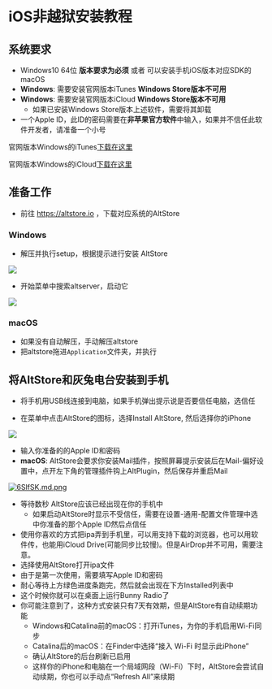 # iOS非越狱安装教程

## 系统要求

- Windows10 64位 **版本要求为必须** 或者 可以安装手机iOS版本对应SDK的macOS
- **Windows**: 需要安装官网版本iTunes **Windows Store版本不可用**
- **Windows**: 需要安装官网版本iCloud **Windows Store版本不可用**
  - 如果已安装Windows Store版本上述软件，需要将其卸载
- 一个Apple ID，此ID的密码需要在**非苹果官方软件**中输入，如果并不信任此软件开发者，请准备一个小号

官网版本Windows的iTunes[下载在这里](https://www.apple.com/itunes/download/win64)

官网版本Windows的iCloud[下载在这里](http://updates-http.cdn-apple.com/2020/windows/001-39935-20200911-1A70AA56-F448-11EA-8CC0-99D41950005E/iCloudSetup.exe)

## 准备工作

- 前往 https://altstore.io ，下载对应系统的AltStore

### Windows

 - 解压并执行setup，根据提示进行安装 AltStore

![](https://m2y.fun/content/images/2020/05/15905457948961.jpg)

- 开始菜单中搜索altserver，启动它

![](https://m2y.fun/content/images/2020/05/15905457803873.jpg)

### macOS

- 如果没有自动解压，手动解压altstore
- 把altstore拖进`Application`文件夹，并执行

## 将AltStore和灰兔电台安装到手机

- 将手机用USB线连接到电脑，如果手机弹出提示说是否要信任电脑，选信任

- 在菜单中点击AltStore的图标，选择Install AltStore, 然后选择你的iPhone

![](https://altstore.io/install-altstore.png)
  
- 输入你准备的的Apple ID和密码
- **macOS**: AltStore会要求你安装Mail插件，按照屏幕提示安装后在Mail-偏好设置中，点开左下角的管理插件钩上AltPlugin，然后保存并重启Mail

[![6SlfSK.md.png](https://s3.ax1x.com/2021/02/27/6SlfSK.md.png)](https://imgtu.com/i/6SlfSK)
  
- 等待数秒 AltStore应该已经出现在你的手机中
  - 如果启动AltStore时显示不受信任，需要在设置-通用-配置文件管理中选中你准备的那个Apple ID然后点信任
- 使用你喜欢的方式把ipa弄到手机里，可以用支持下载的浏览器，也可以用软件传，也能用iCloud Drive(可能同步比较慢)。但是AirDrop并不可用，需要注意。
- 选择使用AltStore打开ipa文件
- 由于是第一次使用，需要填写Apple ID和密码
- 耐心等待上方绿色进度条跑完，然后就会出现在下方Installed列表中
- 这个时候你就可以在桌面上运行Bunny Radio了
- 你可能注意到了，这种方式安装只有7天有效期，但是AltStore有自动续期功能
    - Windows和Catalina前的macOS：打开iTunes，为你的手机启用Wi-Fi同步
    - Catalina后的macOS：在Finder中选择“接入 Wi-Fi 时显示此iPhone”
    - 确认AltStore的后台刷新已启用
    - 这样你的iPhone和电脑在一个局域网段（Wi-Fi）下时，AltStore会尝试自动续期，你也可以手动点“Refresh All”来续期



